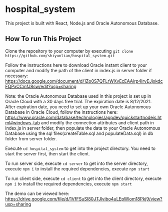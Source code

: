 # hospital_system

This project is built with React, Node.js and Oracle Autonomous Database.

## How To run This Project 

Clone the repository to your computer by executing 
`git clone https://github.com/shiyunlian/hospital_system.git`

Follow the instructions here to download Oracle instant client to your computer and modify the path of the client in index.js in server folder if necessary: https://docs.google.com/document/d/1Zo0S7QFLrWXvEcEAAirp4IrvEJjxkdcFQPxCCmfJ8sw/edit?usp=sharing

Note: the Oracle Autonomous Database used in this project is set up in Oracle Cloud with a 30 days free trial. The expiration date is 8/12/2021. After expiration date, you need to set up your own Oracle Autonomous Database in Oracle Cloud, follow the instructions here: https://www.oracle.com/database/technologies/appdev/quickstartnodejs.html#windows-tab and modify the connection attributes and client path in index.js in server folder, then populate the data to your Oracle Autonomous Database using the sql files(createTable.sql and populateData.sql) in db folder from server folder. 

Execute `cd hospital_system` to get into the project directory. You need to start the server first, then start the client.

To run server side, execute `cd server` to get into the server directory, execute `npm i` to install the required dependencies, execute `npm start`

To run client side, execute `cd client` to get into the client directory, execute `npm i` to install the required dependencies, execute `npm start`

The demo can be viewed here: https://drive.google.com/file/d/1VfFSuSl80JTJlvibo4uLEpWlom18Pkj9/view?usp=sharing
